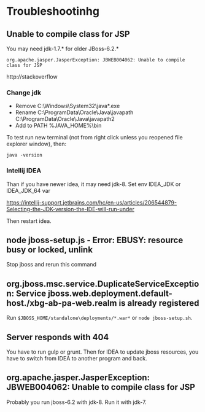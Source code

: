 
# Troubleshootinhg

## Unable to compile class for JSP

You may need jdk-1.7.* for older JBoss-6.2.*

`org.apache.jasper.JasperException: JBWEB004062: Unable to compile class for JSP`

http://stackoverflow

### Change jdk

- Remove C:\Windows\System32\java*.exe
- Rename C:\ProgramData\Oracle\Java\javapath C:\ProgramData\Oracle\Java\javapath2
- Add to PATH %JAVA_HOME%\bin

To test run new terminal (not from right click unless you reopened file explorer window), then:

`java -version`

### Intellij IDEA

Than if you have newer idea, it may need jdk-8. Set env IDEA_JDK or IDEA_JDK_64 var

https://intellij-support.jetbrains.com/hc/en-us/articles/206544879-Selecting-the-JDK-version-the-IDE-will-run-under

Then restart idea.

##  node jboss-setup.js - Error: EBUSY: resource busy or locked, unlink

Stop jboss and rerun this command

## org.jboss.msc.service.DuplicateServiceException: Service jboss.web.deployment.default-host./xbg-ab-pa-web.realm is already registered

Run `$JBOSS_HOME/standalone\deployments/*.war*` or `node jboss-setup.sh`.

## Server responds with 404

You have to run gulp or grunt. Then for IDEA to update jboss resources, you have to switch from IDEA to another program and back.

## org.apache.jasper.JasperException: JBWEB004062: Unable to compile class for JSP

Probably you run jboss-6.2 with jdk-8. Run it with jdk-7.
